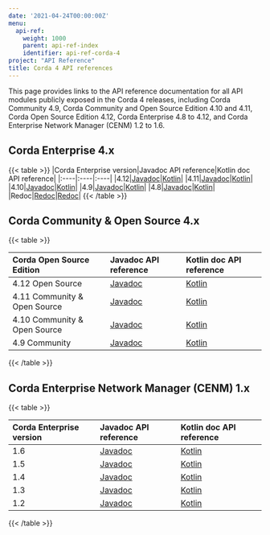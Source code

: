 ```yaml
---
date: '2021-04-24T00:00:00Z'
menu:
  api-ref:
    weight: 1000
    parent: api-ref-index
    identifier: api-ref-corda-4
project: "API Reference"
title: Corda 4 API references
---
```


This page provides links to the API reference documentation for all API modules publicly exposed in the Corda 4 releases, including Corda Community 4.9, Corda Community and Open Source Edition 4.10 and 4.11, Corda Open Source Edition 4.12, Corda Enterprise 4.8 to 4.12, and Corda Enterprise Network Manager (CENM) 1.2 to 1.6.

## Corda Enterprise 4.x

{{< table >}}
|Corda Enterprise version|Javadoc API reference|Kotlin doc API reference|
|:----|:----|:----|
|4.12|<a href="../../../en/api-ref/corda/4.12/enterprise/javadoc/index.html" target="_blank">Javadoc</a>|<a href="../../../en/api-ref/corda/4.12/enterprise/kotlin/index.html" target="_blank">Kotlin</a>|
|4.11|<a href="../../../en/api-ref/corda/4.11/enterprise/javadoc/index.html" target="_blank">Javadoc</a>|<a href="../../../en/api-ref/corda/4.11/enterprise/kotlin/corda/index.html" target="_blank">Kotlin</a>|
|4.10|<a href="../../../en/api-ref/corda/4.10/enterprise/javadoc/index.html" target="_blank">Javadoc</a>|<a href="../../../en/api-ref/corda/4.10/enterprise/kotlin/corda/index.html" target="_blank">Kotlin</a>|
|4.9|<a href="../../../en/api-ref/corda/4.9/enterprise/javadoc/index.html" target="_blank">Javadoc</a>|<a href="../../../en/api-ref/corda/4.9/enterprise/kotlin/corda/index.html" target="_blank">Kotlin</a>|
|4.8|<a href="../../../en/api-ref/corda/4.8/enterprise/javadoc/index.html" target="_blank">Javadoc</a>|<a href="../../../en/api-ref/corda/4.8/enterprise/kotlin/corda/index.html" target="_blank">Kotlin</a>|
|Redoc|<a href="../../../en/api-ref/corda/redoc/redoc-static.html" target="_blank">Redoc</a>|<a href="../../../en/api-ref/corda/redoc/redoc-static.html" target="_blank">Redoc</a>|
{{< /table >}}

## Corda Community & Open Source 4.x

{{< table >}}

|Corda Open Source Edition|Javadoc API reference|Kotlin doc API reference|
|:----|:----|:----|
| 4.12 Open Source |<a href="../../../en/api-ref/corda/4.12/community/javadoc/index.html" target="_blank">Javadoc</a>|<a href="../../../en/api-ref/corda/4.12/community/kotlin/index.html" target="_blank">Kotlin</a>|
| 4.11 Community & Open Source |<a href="../../../en/api-ref/corda/4.11/community/javadoc/index.html" target="_blank">Javadoc</a>|<a href="../../../en/api-ref/corda/4.11/community/kotlin/corda/index.html" target="_blank">Kotlin</a>|
| 4.10 Community & Open Source |<a href="../../../en/api-ref/corda/4.10/community/javadoc/index.html" target="_blank">Javadoc</a>|<a href="../../../en/api-ref/corda/4.10/community/kotlin/corda/index.html" target="_blank">Kotlin</a>|
| 4.9 Community |<a href="../../../en/api-ref/corda/4.9/community/javadoc/index.html" target="_blank">Javadoc</a>|<a href="../../../en/api-ref/corda/4.10/community/kotlin/corda/index.html" target="_blank">Kotlin</a>|

{{< /table >}}


## Corda Enterprise Network Manager (CENM) 1.x

{{< table >}}

|Corda Enterprise version|Javadoc API reference|Kotlin doc API reference|
|:----|:----|:----|
|1.6|<a href="../../../en/api-ref/corda/1.6/cenm/javadoc/index.html" target="_blank">Javadoc</a>|<a href="../../../en/api-ref/corda/1.6/cenm/kotlin/corda/index.html" target="_blank">Kotlin</a>|
|1.5|<a href="../../../en/api-ref/corda/1.5/cenm/javadoc/index.html" target="_blank">Javadoc</a>|<a href="../../../en/api-ref/corda/1.5/cenm/kotlin/corda/index.html" target="_blank">Kotlin</a>|
|1.4|<a href="../../../en/api-ref/corda/1.4/cenm/javadoc/index.html" target="_blank">Javadoc</a>|<a href="../../../en/api-ref/corda/1.4/cenm/kotlin/corda/index.html" target="_blank">Kotlin</a>|
|1.3|<a href="../../../en/api-ref/corda/1.3/cenm/javadoc/index.html" target="_blank">Javadoc</a>|<a href="../../../en/api-ref/corda/1.3/cenm/kotlin/corda/index.html" target="_blank">Kotlin</a>|
|1.2|<a href="../../../en/api-ref/corda/1.2/cenm/javadoc/index.html" target="_blank">Javadoc</a>|<a href="../../../en/api-ref/corda/1.2/cenm/kotlin/corda/index.html" target="_blank">Kotlin</a>|

{{< /table >}}
